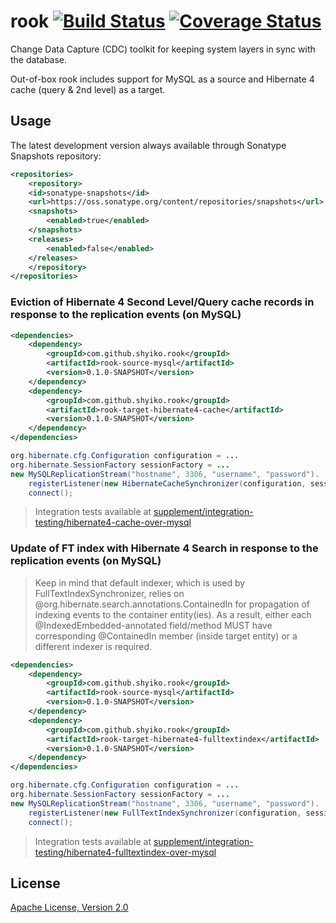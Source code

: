 # rook [![Build Status](https://travis-ci.org/shyiko/rook.png?branch=master)](https://travis-ci.org/shyiko/rook) [![Coverage Status](https://coveralls.io/repos/shyiko/rook/badge.png?branch=master)](https://coveralls.io/r/shyiko/rook?branch=master)

Change Data Capture (CDC) toolkit for keeping system layers in sync with the database.

Out-of-box rook includes support for MySQL as a source and Hibernate 4 cache (query & 2nd level) as a target.

## Usage

The latest development version always available through Sonatype Snapshots repository:

```xml
<repositories>
    <repository>
    <id>sonatype-snapshots</id>
    <url>https://oss.sonatype.org/content/repositories/snapshots</url>
    <snapshots>
        <enabled>true</enabled>
    </snapshots>
    <releases>
        <enabled>false</enabled>
    </releases>
    </repository>
</repositories>
```

### Eviction of Hibernate 4 Second Level/Query cache records in response to the replication events (on MySQL)

```xml
<dependencies>
    <dependency>
        <groupId>com.github.shyiko.rook</groupId>
        <artifactId>rook-source-mysql</artifactId>
        <version>0.1.0-SNAPSHOT</version>
    </dependency>
    <dependency>
        <groupId>com.github.shyiko.rook</groupId>
        <artifactId>rook-target-hibernate4-cache</artifactId>
        <version>0.1.0-SNAPSHOT</version>
    </dependency>
</dependencies>
```

```java
org.hibernate.cfg.Configuration configuration = ...
org.hibernate.SessionFactory sessionFactory = ...
new MySQLReplicationStream("hostname", 3306, "username", "password").
    registerListener(new HibernateCacheSynchronizer(configuration, sessionFactory)).
    connect();
```

> Integration tests available at [supplement/integration-testing/hibernate4-cache-over-mysql](https://github.com/shyiko/rook/tree/master/supplement/integration-testing/hibernate4-cache-over-mysql)

### Update of FT index with Hibernate 4 Search in response to the replication events (on MySQL)

> Keep in mind that default indexer, which is used by FullTextIndexSynchronizer, relies on
@org.hibernate.search.annotations.ContainedIn for propagation of indexing events to the container entity(ies).
As a result, either each @IndexedEmbedded-annotated field/method MUST have corresponding @ContainedIn member
(inside target entity) or a different indexer is required.

```xml
<dependencies>
    <dependency>
        <groupId>com.github.shyiko.rook</groupId>
        <artifactId>rook-source-mysql</artifactId>
        <version>0.1.0-SNAPSHOT</version>
    </dependency>
    <dependency>
        <groupId>com.github.shyiko.rook</groupId>
        <artifactId>rook-target-hibernate4-fulltextindex</artifactId>
        <version>0.1.0-SNAPSHOT</version>
    </dependency>
</dependencies>
```

```java
org.hibernate.cfg.Configuration configuration = ...
org.hibernate.SessionFactory sessionFactory = ...
new MySQLReplicationStream("hostname", 3306, "username", "password").
    registerListener(new FullTextIndexSynchronizer(configuration, sessionFactory)).
    connect();
```

> Integration tests available at [supplement/integration-testing/hibernate4-fulltextindex-over-mysql](https://github.com/shyiko/rook/tree/master/supplement/integration-testing/hibernate4-fulltextindex-over-mysql)

## License

[Apache License, Version 2.0](http://www.apache.org/licenses/LICENSE-2.0)
